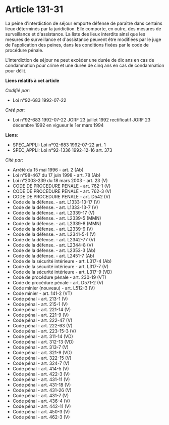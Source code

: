 # Article 131-31

La peine d'interdiction de séjour emporte défense de paraître dans certains lieux déterminés par la juridiction. Elle
comporte, en outre, des mesures de surveillance et d'assistance. La liste des lieux interdits ainsi que les mesures de
surveillance et d'assistance peuvent être modifiées par le juge de l'application des peines, dans les conditions fixées par
le code de procédure pénale.

L'interdiction de séjour ne peut excéder une durée de dix ans en cas de condamnation pour crime et une durée de cinq ans en
cas de condamnation pour délit.

**Liens relatifs à cet article**

_Codifié par_:

  - Loi n°92-683 1992-07-22

_Créé par_:

  - Loi n°92-683 1992-07-22 JORF 23 juillet 1992 rectificatif JORF 23 décembre 1992 en vigueur le 1er mars 1994

**Liens**:

  - SPEC_APPLI: Loi n°92-683 1992-07-22 art. 1
  - SPEC_APPLI: Loi n°92-1336 1992-12-16 art. 373

_Cité par_:

  - Arrêté du 15 mai 1996 - art. 2 (Ab)
  - Loi n°98-467 du 17 juin 1998 - art. 78 (Ab)
  - Loi n°2003-239 du 18 mars 2003 - art. 23 (V)
  - CODE DE PROCEDURE PENALE - art. 762-1 (V)
  - CODE DE PROCEDURE PENALE - art. 762-3 (V)
  - CODE DE PROCEDURE PENALE - art. D542 (V)
  - Code de la défense. - art. L1333-13-17 (V)
  - Code de la défense. - art. L1333-13-7 (V)
  - Code de la défense. - art. L2339-17 (V)
  - Code de la défense. - art. L2339-5 (MMN)
  - Code de la défense. - art. L2339-8 (MMN)
  - Code de la défense. - art. L2339-9 (V)
  - Code de la défense. - art. L2341-5-1 (V)
  - Code de la défense. - art. L2342-77 (V)
  - Code de la défense. - art. L2344-8 (V)
  - Code de la défense. - art. L2353-3 (Ab)
  - Code de la défense. - art. L2451-7 (Ab)
  - Code de la sécurité intérieure - art. L317-4 (Ab)
  - Code de la sécurité intérieure - art. L317-7 (V)
  - Code de la sécurité intérieure - art. L317-9 (VD)
  - Code de procédure pénale - art. 230-19 (VT)
  - Code de procédure pénale - art. D571-2 (V)
  - Code minier (nouveau) - art. L512-3 (V)
  - Code minier - art. 141-2 (VT)
  - Code pénal - art. 213-1 (V)
  - Code pénal - art. 215-1 (V)
  - Code pénal - art. 221-14 (V)
  - Code pénal - art. 221-9 (V)
  - Code pénal - art. 222-47 (V)
  - Code pénal - art. 222-63 (V)
  - Code pénal - art. 223-15-3 (V)
  - Code pénal - art. 311-14 (VD)
  - Code pénal - art. 312-13 (VD)
  - Code pénal - art. 313-7 (V)
  - Code pénal - art. 321-9 (VD)
  - Code pénal - art. 322-15 (V)
  - Code pénal - art. 324-7 (V)
  - Code pénal - art. 414-5 (V)
  - Code pénal - art. 422-3 (V)
  - Code pénal - art. 431-11 (V)
  - Code pénal - art. 431-18 (V)
  - Code pénal - art. 431-26 (V)
  - Code pénal - art. 431-7 (V)
  - Code pénal - art. 436-4 (V)
  - Code pénal - art. 442-11 (V)
  - Code pénal - art. 450-3 (V)
  - Code pénal - art. 462-3 (V)
